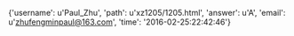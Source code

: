 {'username': u'Paul_Zhu', 'path': u'xz1205/1205.html', 'answer': u'A', 'email': u'zhufengminpaul@163.com', 'time': '2016-02-25:22:42:46'}